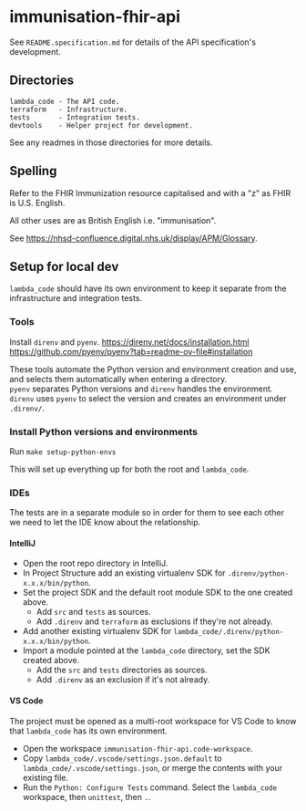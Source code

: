 # immunisation-fhir-api

See `README.specification.md` for details of the API specification's development.


## Directories

```
lambda_code - The API code.
terraform   - Infrastructure.
tests       - Integration tests.
devtools    - Helper project for development.
```

See any readmes in those directories for more details.


## Spelling

Refer to the FHIR Immunization resource capitalised and with a "z" as FHIR is U.S. English.

All other uses are as British English i.e. "immunisation".

See https://nhsd-confluence.digital.nhs.uk/display/APM/Glossary.


## Setup for local dev

`lambda_code` should have its own environment to keep it separate from the infrastructure and integration tests.

### Tools

Install `direnv` and `pyenv`.
https://direnv.net/docs/installation.html
https://github.com/pyenv/pyenv?tab=readme-ov-file#installation

These tools automate the Python version and environment creation and use, and selects them automatically when entering a directory.  
`pyenv` separates Python versions and `direnv` handles the environment.
`direnv` uses `pyenv` to select the version and creates an environment under `.direnv/`.


### Install Python versions and environments

Run `make setup-python-envs`

This will set up everything up for both the root and `lambda_code`.


### IDEs

The tests are in a separate module so in order for them to see each other we need to let the IDE know about the relationship.

#### IntelliJ

- Open the root repo directory in IntelliJ.
- In Project Structure add an existing virtualenv SDK for `.direnv/python-x.x.x/bin/python`.
- Set the project SDK and the default root module SDK to the one created above.
  - Add `src` and `tests` as sources.
  - Add `.direnv` and `terraform` as exclusions if they're not already.
- Add another existing virtualenv SDK for `lambda_code/.direnv/python-x.x.x/bin/python`.
- Import a module pointed at the `lambda_code` directory, set the SDK created above.
  - Add the `src` and `tests` directories as sources.
  - Add `.direnv` as an exclusion if it's not already.


#### VS Code

The project must be opened as a multi-root workspace for VS Code to know that `lambda_code` has its own environment.

- Open the workspace `immunisation-fhir-api.code-workspace`.
- Copy `lambda_code/.vscode/settings.json.default` to `lambda_code/.vscode/settings.json`, or merge the contents with your existing file.
- Run the `Python: Configure Tests` command. Select the `lambda_code` workspace, then `unittest`, then `.`.

